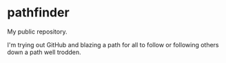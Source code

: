 # pathfinder
My public repository.

I'm trying out GitHub and blazing a path for all to follow or following others down a path well trodden.  
